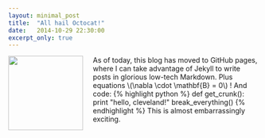 ```yaml
---
layout: minimal_post
title:  "All hail Octocat!"
date:   2014-10-29 22:30:00
excerpt_only: true
---
```

<img src="https://octodex.github.com/images/steroidtocat.png" height="150px" style="float:left; margin-right: 20px"/> As of today, this blog has moved to GitHub pages, where I can take advantage of Jekyll to write posts in glorious low-tech Markdown. Plus equations \\(\nabla \cdot \mathbf{B} = 0\\) ! And code:
{% highlight python %}
def get_crunk():
    print "hello, cleveland!"
    break_everything()
{% endhighlight %}
This is almost embarrassingly exciting.